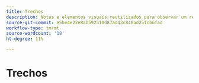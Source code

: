 ```yaml
---
title: Trechos
description: Notas e elementos visuais reutilizados para observar um recurso ou página que se aplica a uma edição específica
source-git-commit: e5be4e22e8ab592510d87ad43c840ad251cb6fad
workflow-type: tm+mt
source-wordcount: '18'
ht-degree: 11%

---
```


# Trechos
